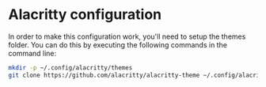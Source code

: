 # Alacritty configuration

In order to make this configuration work, you'll need to setup the themes folder. You can do this by executing the following commands in the command line:

```bash
mkdir -p ~/.config/alacritty/themes
git clone https://github.com/alacritty/alacritty-theme ~/.config/alacritty/themes
```
